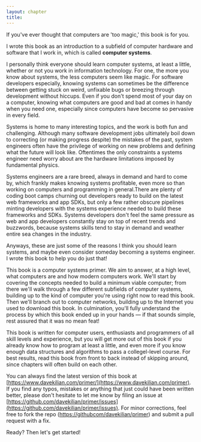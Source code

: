 ```yaml
---
layout: chapter
title:
---
```


If you've ever thought that computers are 'too magic,' this book is for you.

I wrote this book as an introduction to a subfield of computer hardware and software that I work in, which is called **computer systems**. 

I personally think everyone should learn computer systems, at least a little, whether or not you work in information technology. For one, the more you know about systems, the less computers seem like magic. For software developers especially, knowing systems can sometimes be the difference between getting stuck on weird, unfixable bugs or breezing through development without hiccups. Even if you don't spend most of your day on a computer, knowing what computers are good and bad at comes in handy when you need one, especially since computers have become so pervasive in every field.

Systems is home to many interesting topics, and the work is both fun and challenging. Although many software development jobs ultimately boil down to correcting (or making progress despite) the mistakes of the past, system engineers often have the privilege of working on new problems and defining what the future will look like. Oftentimes the only constraints a systems engineer need worry about are the hardware limitations imposed by fundamental physics.

Systems engineers are a rare breed, always in demand and hard to come by, which frankly makes knowing systems profitable, even more so than working on computers and programming in general.There are plenty of coding boot camps churning out developers ready to build on the latest web frameworks and app SDKs, but only a few rather obscure pipelines minting developers with the systems experience needed to build these frameworks and SDKs. Systems developers don't feel the same pressure as web and app developers constantly stay on top of recent trends and buzzwords, because systems skills tend to stay in demand and weather entire sea changes in the industry.

Anyways, these are just some of the reasons I think you should learn systems, and maybe even consider someday becoming a systems engineer. I wrote this book to help you do just that!

This book is a computer systems primer. We aim to answer, at a high level, what computers are and how modern computers work. We'll start by covering the concepts needed to build a minimum viable computer; from there we'll walk through a few different subfields of computer systems, building up to the kind of computer you're using right now to read this book. Then we'll branch out to computer networks, building up to the Internet you used to download this book. In culmination, you'll fully understand the process by which this book ended up in your hands &mdash; if that sounds simple, rest assured that it was no mean feat!

This book is written for computer users, enthusiasts and programmers of all skill levels and experience, but you will get more out of this book if you already know how to program at least a little, and even more if you know enough data structures and algorithms to pass a collegel-level course. For best results, read this book from front to back instead of skipping around, since chapters will often build on each other.

You can always find the latest version of this book at [https://www.davekilian.com/primer/](https://www.davekilian.com/primer). If you find any typos, mistakes or anything that just could have been written better, please don't hesitate to let me know by filing an issue at [https://github.com/davekilian/primer/issues](https://github.com/davekilian/primer/issues). For minor corrections, feel free to fork the repo ([https://githubcom/davekilian/primer](https://github.com/davekilian/primer)) and submit a pull request with a fix. 

Ready? Then let's get started!
